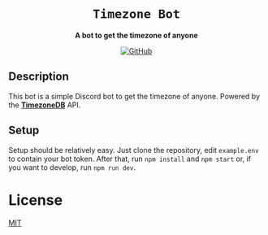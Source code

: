 <div align="center">

# `Timezone Bot`

**A bot to get the timezone of anyone**


[![GitHub](https://img.shields.io/github/license/astridlol/TimezoneBot)](https://github.com/astridlol/TimezoneBot/blob/main/LICENSE.md)

</div>

## Description

This bot is a simple Discord bot to get the timezone of anyone. Powered by the **[TimezoneDB](https://tzdb.synapsetech.dev/)** API.

## Setup

Setup should be relatively easy. Just clone the repository, edit `example.env` to contain your bot token. After that, run `npm install` and `npm start` or, if you want to develop, run `npm run dev`.

# License
[MIT](LICENSE)
